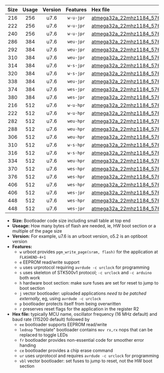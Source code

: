 |Size|Usage|Version|Features|Hex file|
|:-:|:-:|:-:|:-:|:--|
|216|256|u7.6|`w-u-jpr`|[atmega32a_22mhz1184_57600bps_ur_vbl.hex](https://raw.githubusercontent.com/stefanrueger/urboot/main/atmega32a_22mhz1184_57600bps_ur_vbl.hex)|
|222|256|u7.6|`w-u-jpr`|[atmega32a_22mhz1184_57600bps_lednop_ur_vbl.hex](https://raw.githubusercontent.com/stefanrueger/urboot/main/atmega32a_22mhz1184_57600bps_lednop_ur_vbl.hex)|
|240|256|u7.6|`w-u-jpr`|[atmega32a_22mhz1184_57600bps_lednop_fr_ur_vbl.hex](https://raw.githubusercontent.com/stefanrueger/urboot/main/atmega32a_22mhz1184_57600bps_lednop_fr_ur_vbl.hex)|
|286|384|u7.6|`weu-jpr`|[atmega32a_22mhz1184_57600bps_ee_ur_vbl.hex](https://raw.githubusercontent.com/stefanrueger/urboot/main/atmega32a_22mhz1184_57600bps_ee_ur_vbl.hex)|
|292|384|u7.6|`weu-jpr`|[atmega32a_22mhz1184_57600bps_ee_lednop_ur_vbl.hex](https://raw.githubusercontent.com/stefanrueger/urboot/main/atmega32a_22mhz1184_57600bps_ee_lednop_ur_vbl.hex)|
|310|384|u7.6|`weu-jpr`|[atmega32a_22mhz1184_57600bps_ee_lednop_fr_ur_vbl.hex](https://raw.githubusercontent.com/stefanrueger/urboot/main/atmega32a_22mhz1184_57600bps_ee_lednop_fr_ur_vbl.hex)|
|314|384|u7.6|`w-s-jpr`|[atmega32a_22mhz1184_57600bps_vbl.hex](https://raw.githubusercontent.com/stefanrueger/urboot/main/atmega32a_22mhz1184_57600bps_vbl.hex)|
|320|384|u7.6|`w-s-jpr`|[atmega32a_22mhz1184_57600bps_lednop_vbl.hex](https://raw.githubusercontent.com/stefanrueger/urboot/main/atmega32a_22mhz1184_57600bps_lednop_vbl.hex)|
|338|384|u7.6|`weu-jpr`|[atmega32a_22mhz1184_57600bps_ee_lednop_fr_ce_ur_vbl.hex](https://raw.githubusercontent.com/stefanrueger/urboot/main/atmega32a_22mhz1184_57600bps_ee_lednop_fr_ce_ur_vbl.hex)|
|374|384|u7.6|`wes-jpr`|[atmega32a_22mhz1184_57600bps_ee_vbl.hex](https://raw.githubusercontent.com/stefanrueger/urboot/main/atmega32a_22mhz1184_57600bps_ee_vbl.hex)|
|380|384|u7.6|`wes-jpr`|[atmega32a_22mhz1184_57600bps_ee_lednop_vbl.hex](https://raw.githubusercontent.com/stefanrueger/urboot/main/atmega32a_22mhz1184_57600bps_ee_lednop_vbl.hex)|
|216|512|u7.6|`w-u-hpr`|[atmega32a_22mhz1184_57600bps_ur.hex](https://raw.githubusercontent.com/stefanrueger/urboot/main/atmega32a_22mhz1184_57600bps_ur.hex)|
|222|512|u7.6|`w-u-hpr`|[atmega32a_22mhz1184_57600bps_lednop_ur.hex](https://raw.githubusercontent.com/stefanrueger/urboot/main/atmega32a_22mhz1184_57600bps_lednop_ur.hex)|
|282|512|u7.6|`weu-hpr`|[atmega32a_22mhz1184_57600bps_ee_ur.hex](https://raw.githubusercontent.com/stefanrueger/urboot/main/atmega32a_22mhz1184_57600bps_ee_ur.hex)|
|288|512|u7.6|`weu-hpr`|[atmega32a_22mhz1184_57600bps_ee_lednop_ur.hex](https://raw.githubusercontent.com/stefanrueger/urboot/main/atmega32a_22mhz1184_57600bps_ee_lednop_ur.hex)|
|306|512|u7.6|`weu-hpr`|[atmega32a_22mhz1184_57600bps_ee_lednop_fr_ur.hex](https://raw.githubusercontent.com/stefanrueger/urboot/main/atmega32a_22mhz1184_57600bps_ee_lednop_fr_ur.hex)|
|310|512|u7.6|`w-s-hpr`|[atmega32a_22mhz1184_57600bps.hex](https://raw.githubusercontent.com/stefanrueger/urboot/main/atmega32a_22mhz1184_57600bps.hex)|
|316|512|u7.6|`w-s-hpr`|[atmega32a_22mhz1184_57600bps_lednop.hex](https://raw.githubusercontent.com/stefanrueger/urboot/main/atmega32a_22mhz1184_57600bps_lednop.hex)|
|334|512|u7.6|`weu-hpr`|[atmega32a_22mhz1184_57600bps_ee_lednop_fr_ce_ur.hex](https://raw.githubusercontent.com/stefanrueger/urboot/main/atmega32a_22mhz1184_57600bps_ee_lednop_fr_ce_ur.hex)|
|370|512|u7.6|`wes-hpr`|[atmega32a_22mhz1184_57600bps_ee.hex](https://raw.githubusercontent.com/stefanrueger/urboot/main/atmega32a_22mhz1184_57600bps_ee.hex)|
|376|512|u7.6|`wes-hpr`|[atmega32a_22mhz1184_57600bps_ee_lednop.hex](https://raw.githubusercontent.com/stefanrueger/urboot/main/atmega32a_22mhz1184_57600bps_ee_lednop.hex)|
|406|512|u7.6|`wes-hpr`|[atmega32a_22mhz1184_57600bps_ee_lednop_fr.hex](https://raw.githubusercontent.com/stefanrueger/urboot/main/atmega32a_22mhz1184_57600bps_ee_lednop_fr.hex)|
|406|512|u7.6|`wes-jpr`|[atmega32a_22mhz1184_57600bps_ee_lednop_fr_vbl.hex](https://raw.githubusercontent.com/stefanrueger/urboot/main/atmega32a_22mhz1184_57600bps_ee_lednop_fr_vbl.hex)|
|448|512|u7.6|`wes-hpr`|[atmega32a_22mhz1184_57600bps_ee_lednop_fr_ce.hex](https://raw.githubusercontent.com/stefanrueger/urboot/main/atmega32a_22mhz1184_57600bps_ee_lednop_fr_ce.hex)|
|448|512|u7.6|`wes-jpr`|[atmega32a_22mhz1184_57600bps_ee_lednop_fr_ce_vbl.hex](https://raw.githubusercontent.com/stefanrueger/urboot/main/atmega32a_22mhz1184_57600bps_ee_lednop_fr_ce_vbl.hex)|

- **Size:** Bootloader code size including small table at top end
- **Useage:** How many bytes of flash are needed, ie, HW boot section or a multiple of the page size
- **Version:** For example, u7.6 is an urboot version, o5.2 is an optiboot version
- **Features:**
  + `w` urboot provides `pgm_write_page(sram, flash)` for the application at `FLASHEND-4+1`
  + `e` EEPROM read/write support
  + `u` uses urprotocol requiring `avrdude -c urclock` for programming
  + `s` uses skeleton of STK500v1 protocol; `-c urclock` and `-c arduino` both work
  + `h` hardware boot section: make sure fuses are set for reset to jump to boot section
  + `j` vector bootloader: uploaded applications *need to be patched externally*, eg, using `avrdude -c urclock`
  + `p` bootloader protects itself from being overwritten
  + `r` preserves reset flags for the application in the register R2
- **Hex file:** typically MCU name, oscillator frequency (16 MHz default) and baud rate (115200 default) followed by
  + `ee` bootloader supports EEPROM read/write
  + `lednop` "template" bootloader contains `mov rx,rx` nops that can be replaced to toggle LEDs
  + `fr` bootloader provides non-essential code for smoother error handing
  + `ce` bootloader provides a chip erase command
  + `ur` uses urprotocol and requires `avrdude -c urclock` for programming
  + `vbl` vector bootloader: set fuses to jump to reset, not the HW boot section

